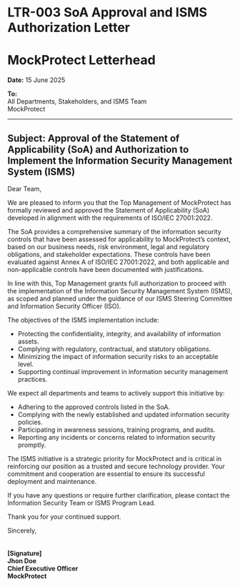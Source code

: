 # LTR-003 SoA Approval and ISMS Authorization Letter
# MockProtect Letterhead

**Date:** 15 June 2025

**To:**  
All Departments, Stakeholders, and ISMS Team  
MockProtect  

---

## Subject: Approval of the Statement of Applicability (SoA) and Authorization to Implement the Information Security Management System (ISMS)

Dear Team,

We are pleased to inform you that the Top Management of MockProtect has formally reviewed and approved the Statement of Applicability (SoA) developed in alignment with the requirements of ISO/IEC 27001:2022.

The SoA provides a comprehensive summary of the information security controls that have been assessed for applicability to MockProtect’s context, based on our business needs, risk environment, legal and regulatory obligations, and stakeholder expectations. These controls have been evaluated against Annex A of ISO/IEC 27001:2022, and both applicable and non-applicable controls have been documented with justifications.

In line with this, Top Management grants full authorization to proceed with the implementation of the Information Security Management System (ISMS), as scoped and planned under the guidance of our ISMS Steering Committee and Information Security Officer (ISO).

The objectives of the ISMS implementation include:

- Protecting the confidentiality, integrity, and availability of information assets.
- Complying with regulatory, contractual, and statutory obligations.
- Minimizing the impact of information security risks to an acceptable level.
- Supporting continual improvement in information security management practices.

We expect all departments and teams to actively support this initiative by:

- Adhering to the approved controls listed in the SoA.
- Complying with the newly established and updated information security policies.
- Participating in awareness sessions, training programs, and audits.
- Reporting any incidents or concerns related to information security promptly.

The ISMS initiative is a strategic priority for MockProtect and is critical in reinforcing our position as a trusted and secure technology provider. Your commitment and cooperation are essential to ensure its successful deployment and maintenance.

If you have any questions or require further clarification, please contact the Information Security Team or ISMS Program Lead.

Thank you for your continued support.

Sincerely,  
<br>  
**[Signature]**  
**Jhon Doe**  
**Chief Executive Officer**  
**MockProtect**
